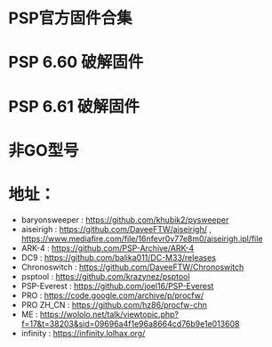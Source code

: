 # PSP官方固件合集
# PSP 6.60 破解固件
# PSP 6.61 破解固件
# 非GO型号
# 地址：
* baryonsweeper : https://github.com/khubik2/pysweeper
* aiseirigh : https://github.com/DaveeFTW/aiseirigh/ , https://www.mediafire.com/file/16nfevr0v77e8m0/aiseirigh.ipl/file
* ARK-4 : https://github.com/PSP-Archive/ARK-4
* DC9 : https://github.com/balika011/DC-M33/releases
* Chronoswitch : https://github.com/DaveeFTW/Chronoswitch
* psptool : https://github.com/krazynez/psptool
* PSP-Everest : https://github.com/joel16/PSP-Everest
* PRO : https://code.google.com/archive/p/procfw/
* PRO ZH_CN : https://github.com/hz86/procfw-chn
* ME : https://wololo.net/talk/viewtopic.php?f=17&t=38203&sid=09696a4f1e96a8664cd76b9e1e013608
* infinity : https://infinity.lolhax.org/

